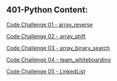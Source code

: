 
## 401-Python Content:

[Code Challenge 01 - array_reverse](/py_dsna/401/challenges/array-reverse/array_reverse/README.md)

[Code Challenge 02 - array_shift](/py_dsna/401/challenges/array-shift/array_shift/README.md)

[Code Challenge 03 - array_binary_search](/py_dsna/401/challenges/array-binary-search/README.md)

[Code Challenge 04 - team_whiteboarding](/py_dsna/401/challenges/cc-04_Whiteboard/README.md)

[Code Challenge 05 - LinkedList]()
